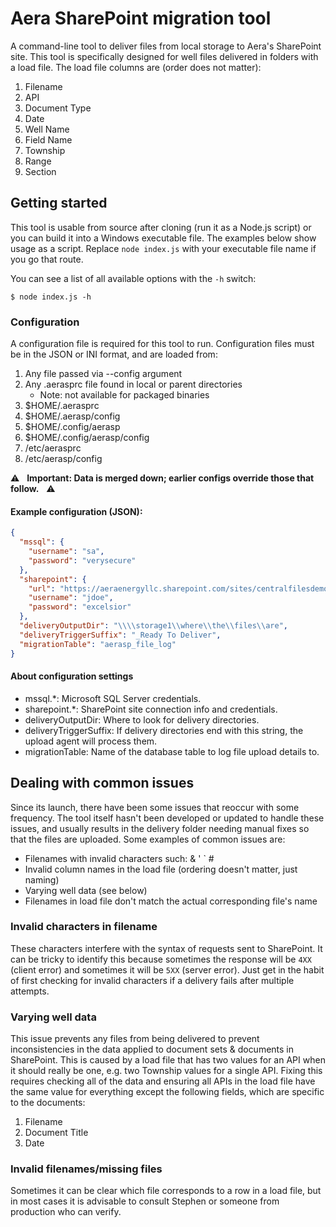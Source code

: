 # Aera SharePoint migration tool

A command-line tool to deliver files from local storage to Aera's SharePoint site. This tool is specifically designed for well files delivered in folders with a load file. The load file columns are (order does not matter):

1. Filename
2. API
3. Document Type
4. Date
5. Well Name
6. Field Name
7. Township
8. Range
9. Section

## Getting started

This tool is usable from source after cloning (run it as a Node.js script) or you can build it into a Windows executable file. The examples below show usage as a script. Replace `node index.js` with your executable file name if you go that route.

You can see a list of all available options with the `-h` switch:

```
$ node index.js -h
```

### Configuration

A configuration file is required for this tool to run. Configuration files must be in the JSON or INI format, and are loaded from:

 1) Any file passed via --config argument
 2) Any .aerasprc file found in local or parent directories
    * Note: not available for packaged binaries
 3) $HOME/.aerasprc
 4) $HOME/.aerasp/config
 5) $HOME/.config/aerasp
 6) $HOME/.config/aerasp/config
 7) /etc/aerasprc
 8) /etc/aerasp/config

 :warning: &nbsp; **Important: Data is merged down; earlier configs override those that follow.** &nbsp;  :warning:

#### Example configuration (JSON):

```json
{
  "mssql": {
    "username": "sa",
    "password": "verysecure"
  },
  "sharepoint": {
    "url": "https://aeraenergyllc.sharepoint.com/sites/centralfilesdemo",
    "username": "jdoe",
    "password": "excelsior"
  },
  "deliveryOutputDir": "\\\\storage1\\where\\the\\files\\are",
  "deliveryTriggerSuffix": "_Ready To Deliver",
  "migrationTable": "aerasp_file_log"
}
```

#### About configuration settings

 - mssql.*: Microsoft SQL Server credentials.
 - sharepoint.*: SharePoint site connection info and credentials.
 - deliveryOutputDir: Where to look for delivery directories.
 - deliveryTriggerSuffix: If delivery directories end with this string, the
                          upload agent will process them.
 - migrationTable: Name of the database table to log file upload details to.
 

## Dealing with common issues

Since its launch, there have been some issues that reoccur with some frequency. The tool itself hasn't been developed or updated to handle these issues, and usually results in the delivery folder needing manual fixes so that the files are uploaded. Some examples of common issues are:

* Filenames with invalid characters such: & ' ` #
* Invalid column names in the load file (ordering doesn't matter, just naming)
* Varying well data (see below)
* Filenames in load file don't match the actual corresponding file's name

### Invalid characters in filename

These characters interfere with the syntax of requests sent to SharePoint. It can be tricky to identify this because sometimes the response will be `4XX` (client error) and sometimes it will be `5XX` (server error). Just get in the habit of first checking for invalid characters if a delivery fails after multiple attempts.

### Varying well data

This issue prevents any files from being delivered to prevent inconsistencies in the data applied to document sets & documents in SharePoint. This is caused by a load file that has two values for an API when it should really be one, e.g. two Township values for a single API. Fixing this requires checking all of the data and ensuring all APIs in the load file have the same value for everything except the following fields, which are specific to the documents:

1. Filename
2. Document Title
3. Date

### Invalid filenames/missing files

Sometimes it can be clear which file corresponds to a row in a load file, but in most cases it is advisable to consult Stephen or someone from production who can verify.
